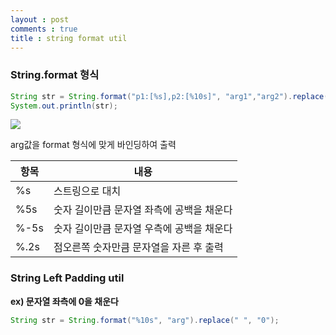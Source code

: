 ```yaml
---
layout : post
comments : true
title : string format util
---
```


### String.format 형식

```java
String str = String.format("p1:[%s],p2:[%10s]", "arg1","arg2").replace(" ", "_");
System.out.println(str);
```

![](https://ww2.sinaimg.cn/large/006tNbRwgw1fb9v9d6ikyj30a6018q2y.jpg)

arg값을 format 형식에 맞게 바인딩하여 출력

| 항목 | 내용                                      |
|------|-------------------------------------------|
| %s   | 스트링으로 대치                           |
| %5s  | 숫자 길이만큼 문자열 좌측에 공백을 채운다 |
| %-5s | 숫자 길이만큼 문자열 우측에 공백을 채운다 |
| %.2s | 점오른쪽 숫자만큼 문자열을 자른 후 출력   |

### String Left Padding util

**ex) 문자열 좌측에 0을 채운다**

```java
String str = String.format("%10s", "arg").replace(" ", "0");
```
